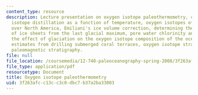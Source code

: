 ```yaml
---
content_type: resource
description: Lecture presentation on oxygen isotope paleothermometry, cumulative Rayleigh
  isotope distillation as a function of temperature, oxygen isotopes of precipitation
  over North America, Emiliani's ice volume correction, determining the isotopic composition
  of ice sheets from the last glacial maximum, pore water chlorinity and oxygen isotopes,
  the effect of glaciation on the oxygen isotope composition of the ocean, sea-level
  estimates from drilling submerged coral terraces, oxygen isotope stratigraphy, and
  paleomagnetic stratigraphy.
file: null
file_location: /coursemedia/12-740-paleoceanography-spring-2008/3f263afcc13cc3c0dbc7b37a2ba33003_lec03_slide.pdf
file_type: application/pdf
resourcetype: Document
title: Oxygen isotope paleothermometry
uid: 3f263afc-c13c-c3c0-dbc7-b37a2ba33003
---
```

